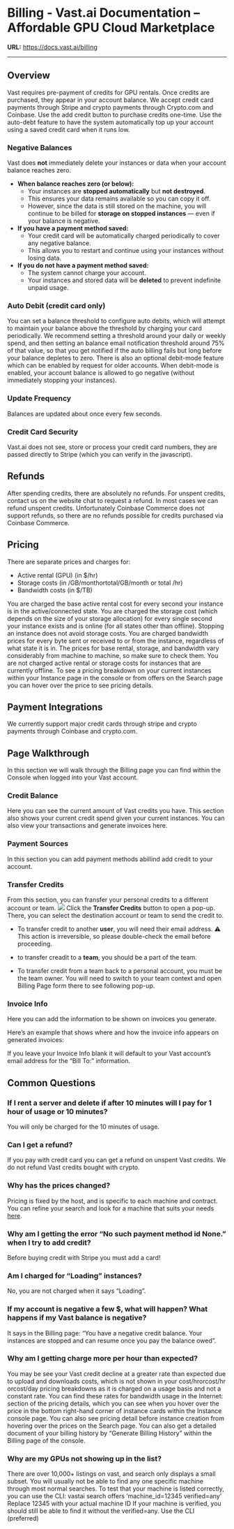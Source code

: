 # Billing - Vast.ai Documentation – Affordable GPU Cloud Marketplace

**URL:** https://docs.vast.ai/billing

---

## Overview

Vast requires pre-payment of credits for GPU rentals. Once credits are purchased, they appear in your account balance. We accept credit card payments through Stripe and crypto payments through Crypto.com and Coinbase. Use the add credit button to purchase credits one-time. Use the auto-debt feature to have the system automatically top up your account using a saved credit card when it runs low.

### Negative Balances

Vast does **not** immediately delete your instances or data when your account balance reaches zero.

*   **When balance reaches zero (or below):**
    *   Your instances are **stopped automatically** but **not destroyed**.
    *   This ensures your data remains available so you can copy it off.
    *   However, since the data is still stored on the machine, you will continue to be billed for **storage on stopped instances** — even if your balance is negative.
*   **If you have a payment method saved:**
    *   Your credit card will be automatically charged periodically to cover any negative balance.
    *   This allows you to restart and continue using your instances without losing data.
*   **If you do not have a payment method saved:**
    *   The system cannot charge your account.
    *   Your instances and stored data will be **deleted** to prevent indefinite unpaid usage.

### Auto Debit (credit card only)

You can set a balance threshold to configure auto debits, which will attempt to maintain your balance above the threshold by charging your card periodically. We recommend setting a threshold around your daily or weekly spend, and then setting an balance email notification threshold around 75% of that value, so that you get notified if the auto billing fails but long before your balance depletes to zero. There is also an optional debit-mode feature which can be enabled by request for older accounts. When debit-mode is enabled, your account balance is allowed to go negative (without immediately stopping your instances).

### Update Frequency

Balances are updated about once every few seconds.

### Credit Card Security

Vast.ai does not see, store or process your credit card numbers, they are passed directly to Stripe (which you can verify in the javascript).

## Refunds

After spending credits, there are absolutely no refunds. For unspent credits, contact us on the website chat to request a refund. In most cases we can refund unspent credits. Unfortunately Coinbase Commerce does not support refunds, so there are no refunds possible for credits purchased via Coinbase Commerce.

## Pricing

There are separate prices and charges for:

*   Active rental (GPU) (in $/hr)
*   Storage costs (in /GB/monthortotal/GB/month or total /hr)
*   Bandwidth costs (in $/TB)

You are charged the base active rental cost for every second your instance is in the active/connected state. You are charged the storage cost (which depends on the size of your storage allocation) for every single second your instance exists and is online (for all states other than offline). Stopping an instance does not avoid storage costs. You are charged bandwidth prices for every byte sent or received to or from the instance, regardless of what state it is in. The prices for base rental, storage, and bandwidth vary considerably from machine to machine, so make sure to check them. You are not charged active rental or storage costs for instances that are currently offline. To see a pricing breakdown on your current instances within your Instance page in the console or from offers on the Search page you can hover over the price to see pricing details.

## Payment Integrations

We currently support major credit cards through stripe and crypto payments through Coinbase and crypto.com.

## Page Walkthrough

In this section we will walk through the Billing page you can find within the Console when logged into your Vast account.

### Credit Balance

Here you can see the current amount of Vast credits you have. This section also shows your current credit spend given your current instances. You can also view your transactions and generate invoices here.

### Payment Sources

In this section you can add payment methods abillind add credit to your account.

### Transfer Credits

From this section, you can fransfer your personal credits to a different account or team. ![](https://mintcdn.com/vastai-80aa3a82/xCLov_y0JNSp_qUD/images/console-billing.webp?fit=max&auto=format&n=xCLov_y0JNSp_qUD&q=85&s=794f31c21f730cb2e33f0c363f9867a4) Click the **Transfer Credits** button to open a pop-up. There, you can select the destination account or team to send the credit to.

*   To transfer credit to another **user**, you will need their email address. ⚠️ This action is irreversible, so please double-check the email before proceeding.

*   to transfer creadit to a **team**, you should be a part of the team.

*   To transfer credit from a team back to a personal account, you must be the team owner. You will need to switch to your team context and open Billing Page form there to see following pop-up.

### Invoice Info

Here you can add the information to be shown on invoices you generate.

Here’s an example that shows where and how the invoice info appears on generated invoices:

If you leave your Invoice Info blank it will default to your Vast account’s email address for the “Bill To:” information.

## Common Questions

### If I rent a server and delete if after 10 minutes will I pay for 1 hour of usage or 10 minutes?

You will only be charged for the 10 minutes of usage.

### Can I get a refund?

If you pay with credit card you can get a refund on unspent Vast credits. We do not refund Vast credits bought with crypto.

### Why has the prices changed?

Pricing is fixed by the host, and is specific to each machine and contract. You can refine your search and look for a machine that suits your needs [here](https://cloud.vast.ai/create/).

### Why am I getting the error “No such payment method id None.” when I try to add credit?

Before buying credit with Stripe you must add a card!

### Am I charged for “Loading” instances?

No, you are not charged when it says “Loading”.

### If my account is negative a few $, what will happen? What happens if my Vast balance is negative?

It says in the Billing page: “You have a negative credit balance. Your instances are stopped and can resume once you pay the balance owed”.

### Why am I getting charge more per hour than expected?

You may be see your Vast credit decline at a greater rate than expected due to upload and downloads costs, which is not shown in your cost/hrorcost/hr orcost/day pricing breakdowns as it is charged on a usage basis and not a constant rate. You can find these rates for bandwidth usage in the Internet: section of the pricing details, which you can see when you hover over the price in the bottom right-hand corner of instance cards within the Instance console page. You can also see pricing detail before instance creation from hovering over the prices on the Search page. You can also get a detailed document of your billing history by “Generate Billing History” within the Billing page of the console.

### Why are my GPUs not showing up in the list?

There are over 10,000+ listings on vast, and search only displays a small subset. You will usually not be able to find any one specific machine through most normal searches. To test that your machine is listed correctly, you can use the CLI: vastai search offers ‘machine\_id=12345 verified=any’ Replace 12345 with your actual machine ID If your machine is verified, you should still be able to find it without the verified=any. Use the CLI (preferred)